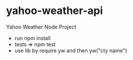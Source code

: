 # yahoo-weather-api
Yahoo Weather Node Project

- run npm install
- tests => npm test
- use lib by require yw and then yw("cty name")
